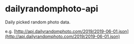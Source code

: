 # dailyrandomphoto-api
Daily picked random photo data.

e.g. [http://api.dailyrandomphoto.com/2019/2019-06-01.json](http://api.dailyrandomphoto.com/2019/2019-06-01.json)

